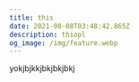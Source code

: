 ```yaml
---
title: this
date: 2021-08-08T03:48:42.865Z
description: thiopl
og_image: /img/feature.webp
---
```

yokjbjkkjbkjbkjbkj